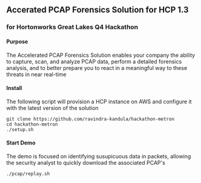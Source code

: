 ## Accerated PCAP Forensics Solution for HCP 1.3
### for Hortonworks Great Lakes Q4 Hackathon 

#### Purpose

The Accelerated PCAP Forensics Solution enables your company the ability to capture, scan, and analyze PCAP data, perform a detailed forensics analysis, and to better prepare you to react in a meaningful way to these threats in near real-time

#### Install

The following script will provision a HCP instance on AWS and configure it with the latest version of the solution

```
git clone https://github.com/ravindra-kandula/hackathon-metron
cd hackathon-metron
./setup.sh
```


#### Start Demo

The demo is focused on identifying susupicuous data in packets, allowing the security analyst to quickly download the associated PCAP's

```
./pcap/replay.sh
```
